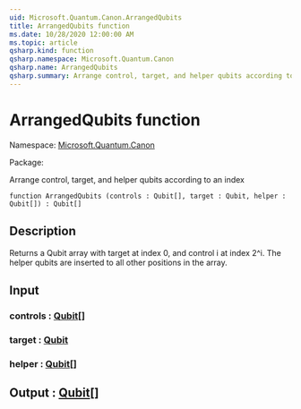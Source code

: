 ```yaml
---
uid: Microsoft.Quantum.Canon.ArrangedQubits
title: ArrangedQubits function
ms.date: 10/28/2020 12:00:00 AM
ms.topic: article
qsharp.kind: function
qsharp.namespace: Microsoft.Quantum.Canon
qsharp.name: ArrangedQubits
qsharp.summary: Arrange control, target, and helper qubits according to an index
---
```


# ArrangedQubits function

Namespace: [Microsoft.Quantum.Canon](xref:Microsoft.Quantum.Canon)

Package: [](https://nuget.org/packages/)


Arrange control, target, and helper qubits according to an index

```qsharp
function ArrangedQubits (controls : Qubit[], target : Qubit, helper : Qubit[]) : Qubit[]
```


## Description

Returns a Qubit array with target at index 0, and control i at index2^i.  The helper qubits are inserted to all other positions in thearray.

## Input

### controls : [Qubit](xref:microsoft.quantum.lang-ref.qubit)[]




### target : [Qubit](xref:microsoft.quantum.lang-ref.qubit)




### helper : [Qubit](xref:microsoft.quantum.lang-ref.qubit)[]





## Output : [Qubit](xref:microsoft.quantum.lang-ref.qubit)[]

